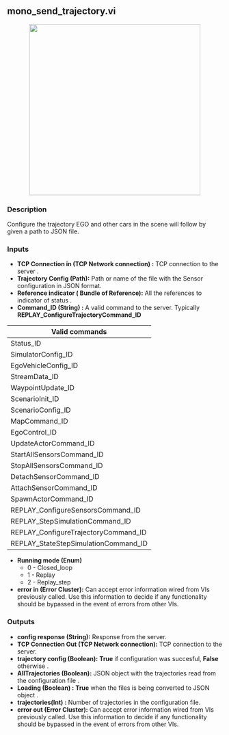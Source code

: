 ## mono_send_trajectory.vi
<p align="center">
<img src="https://github.com/monoDriveIO/client/blob/lv_client_docs/WikiPhotos/LV_client/vehicle/monoDrive_lvlib_mono__send__trajectoryc.png?raw=true" 
width="400"  />
</p>

### Description 
Configure the trajectory EGO and other cars in the scene will follow  by given a path to JSON file.

### Inputs

- **TCP Connection in (TCP Network connection) :** TCP connection to the server .
- **Trajectory Config (Path):** Path or name of the file with the Sensor configuration in JSON format.
- **Reference indicator ( Bundle of Reference):** All the references to indicator of status .
- **Command_ID (String) :** A valid command to the server. Typically **REPLAY_ConfigureTrajectoryCommand_ID**

| Valid commands  |
| ------------ | 
|Status_ID   |
|SimulatorConfig_ID |
|EgoVehicleConfig_ID |
|StreamData_ID   |
|WaypointUpdate_ID    |
|ScenarioInit_ID  |
|ScenarioConfig_ID   |
|MapCommand_ID  |
|EgoControl_ID  | 
|UpdateActorCommand_ID  | 
|StartAllSensorsCommand_ID   | 
|StopAllSensorsCommand_ID   | 
|DetachSensorCommand_ID   | 
|AttachSensorCommand_ID   |
|SpawnActorCommand_ID   |
|REPLAY_ConfigureSensorsCommand_ID  |
|REPLAY_StepSimulationCommand_ID  |
|REPLAY_ConfigureTrajectoryCommand_ID  |
|REPLAY_StateStepSimulationCommand_ID   | 

- **Running mode (Enum)** 
    * 0 - Closed_loop 
    * 1 - Replay
    * 2 - Replay_step 
- **error in (Error Cluster):** Can accept error information wired from VIs previously called. Use this information to decide if any functionality should be bypassed in the event of errors from other VIs.


### Outputs

- **config response (String):** Response from the server.
- **TCP Connection Out (TCP Network connection):** TCP connection to the server.
- **trajectory config (Boolean):** **True** if configuration was succesful, **False** otherwise .
- **AllTrajectories (Boolean):** JSON object with the trajectories read from the configuration file .
- **Loading (Boolean) :** **True** when the files is being converted to JSON object .
- **trajectories(Int) :** Number of trajectories in the configuration file.
- **error out (Error Cluster):** Can accept error information wired from VIs previously called. Use this information to decide if any functionality should be bypassed in the event of errors from other VIs.
